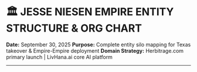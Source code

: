 <!-- Optimized: 2025-10-06 -->
<!-- RPM: 1.6.2.1.1.6.2.1_EMPIRE_ENTITY_STRUCTURE_ORG_CHART_20251006 -->
<!-- Session: E2E RPM DNA Application -->
<!-- AOM: RND (Reggie & Dro) -->
<!-- COI: TECHNOLOGY -->
<!-- RPM: HIGH -->
<!-- ACTION: BUILD -->

<!--
Optimized: 2025-10-03
RPM: 3.6.0.6.ops-technology-ship-status-documentation
Session: Dual-AI Collaboration - Sonnet Docs Sweep
-->
# 🏛️ JESSE NIESEN EMPIRE ENTITY STRUCTURE & ORG CHART

**Date:** September 30, 2025
**Purpose:** Complete entity silo mapping for Texas takeover & Empire-Empire deployment
**Domain Strategy:** Herbitrage.com primary launch | LivHana.ai core AI platform

---
